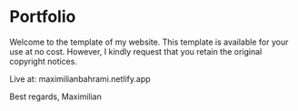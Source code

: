# Portfolio

Welcome to the template of my website. This template is available for your use at no cost. However, I kindly request that you retain the original copyright notices.

Live at:
maximilianbahrami.netlify.app

Best regards,
Maximilian
